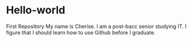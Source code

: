 # Hello-world
First Repository
  My name is Cherise. I am a post-bacc senior studying IT. 
  I figure that I should learn how to use Github before I graduate.
